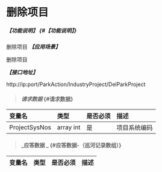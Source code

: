 # 删除项目

##### _【功能说明】_ {#【功能说明】}

删除项目
_**【应用场景】**_

删除项目

_**【接口地址】**_

http://ip:port/ParkAction/IndustryProject/DelParkProject

> #### _请求数据_ {#请求数据}

| 变量名 | 类型 | 是否必须 | 描述 |
| :--- | :--- | :--- | :--- |
| ProjectSysNos |array int | 是 | 项目系统编码 |



> #### _应答数据 _ {#应答数据-（巡河记录数组）}

| 变量名 | 类型 | 是否必须 | 描述 |
| :--- | :--- | :--- | :--- |



